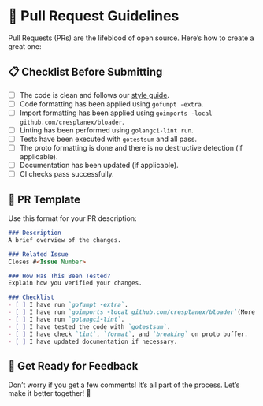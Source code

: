 # 🔀 Pull Request Guidelines

Pull Requests (PRs) are the lifeblood of open source. Here’s how to create a great one:

## 📋 Checklist Before Submitting
- [ ] The code is clean and follows our [style guide](style_guide.md).
- [ ] Code formatting has been applied using `gofumpt -extra`.
- [ ] Import formatting has been applied using `goimports -local github.com/cresplanex/bloader`.
- [ ] Linting has been performed using `golangci-lint run`.
- [ ] Tests have been executed with `gotestsum` and all pass.
- [ ] The proto formatting is done and there is no destructive detection (if applicable).
- [ ] Documentation has been updated (if applicable).
- [ ] CI checks pass successfully.

## 📝 PR Template
Use this format for your PR description:

```markdown
### Description
A brief overview of the changes.

### Related Issue
Closes #<Issue Number>

### How Has This Been Tested?
Explain how you verified your changes.

### Checklist
- [ ] I have run `gofumpt -extra`.
- [ ] I have run `goimports -local github.com/cresplanex/bloader`(More complex command).
- [ ] I have run `golangci-lint`.
- [ ] I have tested the code with `gotestsum`.
- [ ] I have check `lint`, `format`, and `breaking` on proto buffer.
- [ ] I have updated documentation if necessary.
```

## 🚀 Get Ready for Feedback
Don’t worry if you get a few comments! It’s all part of the process. Let’s make it better together! 💪
